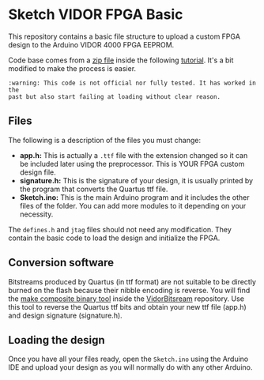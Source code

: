 # Sketch VIDOR FPGA Basic

This repository contains a basic file structure to upload a custom FPGA design
to the Arduino VIDOR 4000 FPGA EEPROM.

Code base comes from a [zip file](https://content.arduino.cc/assets/SketchVidorFPGA.zip)
inside the following [tutorial](https://www.arduino.cc/en/Tutorial/VidorGSVHDL).
It's a bit modified to make the process is easier.

    :warning: This code is not official nor fully tested. It has worked in the
    past but also start failing at loading without clear reason.

## Files

The following is a description of the files you must change:

* **app.h:** This is actually a `.ttf` file with the extension changed so it
  can be included later using the preprocessor. This is YOUR FPGA custom
  design file.
* **signature.h:** This is the signature of your design, it is usually printed
  by the program that converts the Quartus ttf file.
* **Sketch.ino:** This is the main Arduino program and it includes the other
  files of the folder. You can add more modules to it depending on your
  necessity.

The `defines.h` and `jtag` files should not need any modification. They contain
the basic code to load the design and initialize the FPGA.

## Conversion software

Bitstreams produced by Quartus (in ttf format) are not suitable to be directly
burned on the flash because their nibble encoding is reverse. You will find the
[make composite binary tool](https://github.com/vidor-libraries/VidorBitstream/tree/release/TOOLS/makeCompositeBinary)
inside the [VidorBitsream](https://github.com/vidor-libraries/VidorBitstream)
repository. Use this tool to reverse the Quartus ttf bits and obtain your
new ttf file (app.h) and design signature (signature.h).

## Loading the design

Once you have all your files ready, open the `Sketch.ino` using the Arduino IDE
and upload your design as you will normally do with any other Arduino.

